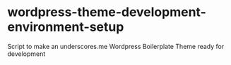 # wordpress-theme-development-environment-setup
Script to make an underscores.me Wordpress Boilerplate Theme ready for development
